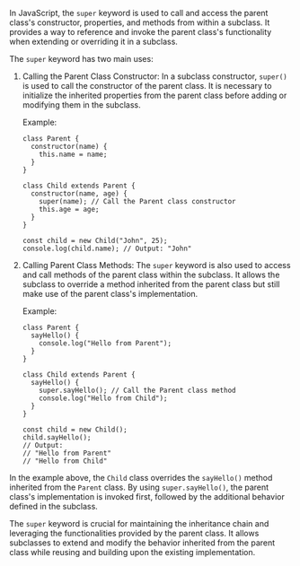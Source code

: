 In JavaScript, the `super` keyword is used to call and access the parent class's constructor, properties, and methods from within a subclass. It provides a way to reference and invoke the parent class's functionality when extending or overriding it in a subclass.

The `super` keyword has two main uses:

1. Calling the Parent Class Constructor: In a subclass constructor, `super()` is used to call the constructor of the parent class. It is necessary to initialize the inherited properties from the parent class before adding or modifying them in the subclass.

   Example:

   ```
   class Parent {
     constructor(name) {
       this.name = name;
     }
   }

   class Child extends Parent {
     constructor(name, age) {
       super(name); // Call the Parent class constructor
       this.age = age;
     }
   }

   const child = new Child("John", 25);
   console.log(child.name); // Output: "John"
   ```

2. Calling Parent Class Methods: The `super` keyword is also used to access and call methods of the parent class within the subclass. It allows the subclass to override a method inherited from the parent class but still make use of the parent class's implementation.

   Example:

   ```
   class Parent {
     sayHello() {
       console.log("Hello from Parent");
     }
   }

   class Child extends Parent {
     sayHello() {
       super.sayHello(); // Call the Parent class method
       console.log("Hello from Child");
     }
   }

   const child = new Child();
   child.sayHello();
   // Output:
   // "Hello from Parent"
   // "Hello from Child"
   ```

In the example above, the `Child` class overrides the `sayHello()` method inherited from the `Parent` class. By using `super.sayHello()`, the parent class's implementation is invoked first, followed by the additional behavior defined in the subclass.

The `super` keyword is crucial for maintaining the inheritance chain and leveraging the functionalities provided by the parent class. It allows subclasses to extend and modify the behavior inherited from the parent class while reusing and building upon the existing implementation.